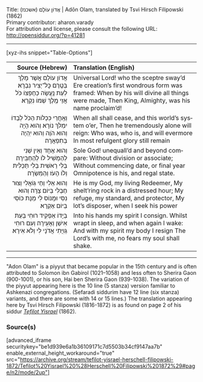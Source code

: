 <html>
<head></head>
<body>
Title: אֲדוֹן עוֹלָם (אשכנז)‏ | Adōn Olam, translated by Tsvi Hirsch Filipowski (1862)<br />
Primary contributor: aharon.varady<br />
For attribution and license, please consult the following URL: <a href="http://opensiddur.org/?p=41281">http://opensiddur.org/?p=41281</a>
<p />
<hr />

[xyz-ihs snippet="Table-Options"]<table style="margin-left: auto; margin-right: auto;" class="draggable">
<thead><tr><th id="x" style="text-align: right;">Source (Hebrew)</th><th style="text-align: left;">Translation (English)</th></tr></thead>
<tbody>
<tr><td style="vertical-align:top;">
<div class="liturgy" lang="he" style="text-align: right;">
אֲדוֹן עוֹלָם אֲשֶׁר מָלַךְ
בְּטֶֽרֶם כׇּל־יְצִיר נִבְרָא׃
לְעֵת נַֽעֲשָׂה כְּחֶפְצוֹ כֹּל
אֲזַי מֶֽלֶךְ שְׁמוֹ נִקְרָא׃
</div></td>

<td style="vertical-align:top;">
<div class="english" lang="en" style="text-align: left;">
Universal Lord! who the sceptre sway’d‏
Ere creation’s first wondrous form was framed:‏  
When by his will divine all things were made, 
Then King, Almighty, was his name proclaim’d! 
</div></td></tr>


<tr><td style="vertical-align:top;">
<div class="liturgy" lang="he" style="text-align: right;">
וְאַֽחֲרֵי כִּכְלּוֹת הַכֹּל
לְבַדּוֹ יִמְלֹךְ נוֹרָא׃
וְהוּא הָיָה וְהוּא הֹוֶה
וְהוּא יִֽהְיֶה בְּתִפְאֲרָה׃
</div></td>

<td style="vertical-align:top;">
<div class="english" lang="en" style="text-align: left;">
When all shall cease, and this world’s system o’er, 
Then he tremendously alone will reign: 
Who was, who is, and will evermore  
In most refulgent glory still remain 
</div></td></tr>


<tr><td style="vertical-align:top;">
<div class="liturgy" lang="he" style="text-align: right;">
וְהוּא אֶחָד וְאֵין שֵׁנִי
לְהַמְשִׁיל לוֹ לְהַחְבִּירָה׃
בְּלִי רֵאשִׁית בְּלִי תַּכְלִית
וְלוֹ הָעֹז וְהַמִּשְׂרָה׃
</div></td>

<td style="vertical-align:top;">
<div class="english" lang="en" style="text-align: left;">
Sole God! unequall’d and beyond compare: 
Without division or associate; 
Without commencing date, or final year 
Omnipotence is his, and regal state. 
</div></td></tr>


<tr><td style="vertical-align:top;">
<div class="liturgy" lang="he" style="text-align: right;">
וְהוּא אֵלִי וְחַי גּֽוֹאֲלִי
וְצוּר חֶבְלִי בְּיוֹם צָרָה׃
וְהוּא נִסִּי וּמָנוֹס לִי
מְנָת כּוֹסִי בְּיוֹם אֶקְרָא׃
</div></td>

<td style="vertical-align:top;">
<div class="english" lang="en" style="text-align: left;">
He is my God, my living Redeemer, 
My shelt’ring rock in a distressed hour; 
My refuge, my standard, and protector, 
My lot’s disposer, when I seek his power 
</div></td></tr>


<tr><td style="vertical-align:top;">
<div class="liturgy" lang="he" style="text-align: right;">
בְּיָדוֹ אַפְקִיד רוּחִי
בְּעֵת אִישַׁן וְאָעִֽירָה׃
וְעִם רוּחִי גְּוִיָּתִי
אֲדֹנָי לִי וְלֹא אִירָא׃
</div></td>

<td style="vertical-align:top;">
<div class="english" lang="en" style="text-align: left;">
Into his hands my spirit I consign. 
Whilst wrapt in sleep, and when again I wake: 
And with my spirit my body I resign 
The Lord’s with me, no fears my soul shall shake. 
</div></td></tr>
</tbody></table>

<hr />

"Adon Olam" is a piyyut that became popular in the 15th century and is often attributed to Solomon ibn Gabirol (1021–1058) and less often to Sherira Gaon (900-1001), or his son, Hai ben Sherira Gaon (939-1038). The variation of the piyyut appearing here is the 10 line (5 stanza) version familiar to Ashkenazi congregations. (Sefaradi siddurim have 12 line (six stanza) variants, and there are some with 14 or 15 lines.) The translation appearing here by Tsvi Hirsch Filipowski (1816-1872) is as found on page 2 of his siddur <em><a href="/?p=41275">Tefilot Yisrael</a></em> (1862). 

<h3>Source(s)</h3>

[advanced_iframe securitykey="be1d939e6a1b36109171c7d5503b34cf9147aa7b" enable_external_height_workaround="true" src="https://archive.org/stream/tefilot-yisrael-herschell-filipowski-1872/Tefilot%20Yisrael%20%28Herschell%20Filipowski%201872%29#page/n2/mode/2up"]

&nbsp;
</body>
</html>
